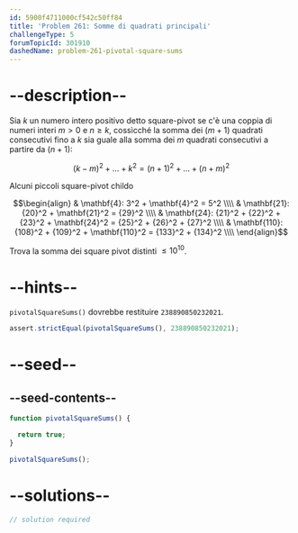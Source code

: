 ```yaml
---
id: 5900f4711000cf542c50ff84
title: 'Problem 261: Somme di quadrati principali'
challengeType: 5
forumTopicId: 301910
dashedName: problem-261-pivotal-square-sums
---
```


# --description--

Sia $k$ un numero intero positivo detto square-pivot se c'è una coppia di numeri interi $m > 0$ e $n ≥ k$, cossìcché la somma dei ($m + 1$) quadrati consecutivi fino a $k$ sia guale alla somma dei $m$ quadrati consecutivi a partire da ($n + 1$):

$${(k - m)}^2 + \ldots + k^2 = {(n + 1)}^2 + \ldots + {(n + m)}^2$$

Alcuni piccoli square-pivot childo

$$\begin{align} & \mathbf{4}: 3^2 + \mathbf{4}^2 = 5^2 \\\\ & \mathbf{21}: {20}^2 + \mathbf{21}^2 = {29}^2 \\\\ & \mathbf{24}: {21}^2 + {22}^2 + {23}^2 + \mathbf{24}^2 = {25}^2 + {26}^2 + {27}^2 \\\\ & \mathbf{110}: {108}^2 + {109}^2 + \mathbf{110}^2 = {133}^2 + {134}^2 \\\\ \end{align}$$

Trova la somma dei square pivot distinti $≤ {10}^{10}$.

# --hints--

`pivotalSquareSums()` dovrebbe restituire `238890850232021`.

```js
assert.strictEqual(pivotalSquareSums(), 238890850232021);
```

# --seed--

## --seed-contents--

```js
function pivotalSquareSums() {

  return true;
}

pivotalSquareSums();
```

# --solutions--

```js
// solution required
```

